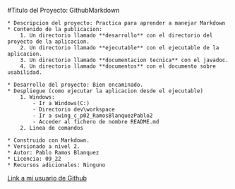 #Titulo del Proyecto: GithubMarkdown

	* Descripcion del proyecto: Practica para aprender a manejar Markdown
	* Contenido de la publicacion:
		1. Un directorio llamado **desarrollo** con el directorio del proyecto de la aplicacion.
		2. Un directorio llamado **ejecutable** con el ejecutable de la aplicacion.
		3. Un directorio llamado **documentacion tecnica** con el javadoc.
		4. Un directorio llamado **documentos** con el documento sobre usabilidad.

	* Desarrollo del proyecto: Bien encaminado.
	* Despliegue (como ejecutar la aplicacion desde el ejecutable)
		1. Windows:
			- Ir a Windows(C:)
			- Directorio dev\workspace
			- Ir a swing_c_p02_RamosBlanquezPablo2
			- Acceder al fichero de nombre README.md
		2. Linea de comandos
	
	* Construido con Markdown.
	* Versionado a nivel 2.
	* Autor: Pablo Ramos Blanquez
	* Licencia: 09_22
	* Recursos adicionales: Ninguno

[Link a mi usuario de Github](https://github.com/MrSpiderPablo)